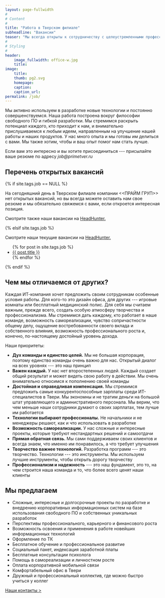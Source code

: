 ```yaml
---
layout: page-fullwidth
#
# Content
#
title: "Работа в Тверском филиале"
subheadline: "Вакансии"
teaser: "Мы всегда открыты к сотрудничеству с целеустремленными профессионалами, желающими реализовать свой потенциал в интересных долгосрочных проектах для крупных федеральных Заказчиков в финансовой и промышленной сферах."
#
# Styling
#
header: 
    image_fullwidth: office-w.jpg
    title:
image:
    title:
    thumb: pg2.svg
    homepage:
    caption:
    caption_url:
permalink: /job/
---
```


Мы активно используем в разработке новые технологии и постоянно совершенствуемся. Наша работа построена вокруг философии свободного ПО и гибкой разработки. Мы стремимся раскрыть потенциал каждого, кто приходит к нам, и внимательно прислушиваемся к любым идеям, направленным на улучшение нашей работы и наших продуктов. У нас много опыта и мы готовы им делиться с вами. Мы также хотим, чтобы и ваш опыт помог нам стать лучше.

Если вам это интересно и вы хотите присоединиться --- присылайте ваше резюме по адресу _job@primetver.ru_ 

## Перечень открытых вакансий

{% if site.tags.job == NULL %}

На сегодняшний день в Тверском филиале компании <<ПРАЙМ ГРУП>> нет открытых вакансий, но вы всегда можете оставить нам свое резюме и мы обязательно свяжемся с вами, если откроется интересная позиция. 

Смотрите также наши вакансии на [HeadHunter.][4]

{% elsif site.tags.job %}

Смотрите наши текущие вакансии на [HeadHunter.][4]

<ul>
    {% for post in site.tags.job %}
    <li><a href="{{ site.url }}{{ post.url }}">{{ post.title }}</a></li>
    {% endfor %}
</ul>

{% endif %}

## Чем мы отличаемся от других?

Каждая ИТ-компания хочет предложить своим сотрудникам особенные условия работы. Для кого-то это дизайн офиса, для других --- игровые комнаты или бесплатный медицинский полис.
Для себя мы считаем важным, прежде всего, создать особую атмосферу творчества и профессионализма. Мы стремимся дать каждому, кто работает в наше команде, возможность самореализации, чувство сопричастности общему делу, ощущение востребованности своего вклада и собственного влияния, возможность профессионального роста и, конечно, по-настоящему достойный уровень дохода. 

Наши приоритеты:

- **Дух команды и единство целей.** Мы не большая корпорация, поэтому единство команды очень важно для нас. Открытый диалог на всех уровнях --- это наш принцип
- **Важен каждый.** У нас нет второстепенных людей. Каждый создает общий результат и может видеть свою работу в действии. Мы очень внимательно относимся к пополнению своей команды
- **Достойная и справедливая компенсация.** Мы стремимся предложить самые конкурентоспособные зарплаты среди ИТ-специалистов в Твери. Мы экономны и не тратим деньги на большой штат управляющего и административного персонала. Мы верим, что чем меньше наши сотрудники думают о своих зарплатах, тем лучше им работается
- **Технологии выбирают профессионалы.** Не начальники и не менеджеры решают, как и что использовать в разработке
- **Возможность самореализации.** У нас сложные и интересные проекты, которые требуют нестандартных решений и самоотдачи
- **Прямая обратная связь.** Мы сами поддерживаем своих клиентов и всегда знаем, что именно им понравилось, а что требует улучшения
- **Творчество важнее технологий.** Разработка программ --- это творчество. Технологии --- это инструменты. Мы используем лучшие инструменты, чтобы открыть дорогу творчеству
- **Профессионализм и надежность** --- это наш фундамент, это то, на чем строится наша команда и то, что более всего ценят наши клиенты

## Мы предлагаем

- Сложные, интересные и долгосрочные проекты по разработке и внедрению корпоративных информационных систем на базе использования свободного ПО и собственных уникальных разработок
- Перспективы профессионального, карьерного и финансового роста
- Возможность освоения и применения в работе новейших информационных технологий
- Оформление по ТК
- Бесплатное обучение и профессиональное развитие
- Социальный пакет, индексация заработной платы
- Бесплатные консультации психолога
- Помощь в самореализации и личностном росте
- Оплата корпоративной мобильной связи
- Комфортабельный офис в Твери
- Дружный и профессиональный коллектив, где можно быстро учиться у коллег

[Наши контакты >][6]
  
  
 [1]: http://www.primegroup.ru
 [2]: /platform/
 [3]: /opensource/why-postgres
 [4]: http://tver.hh.ru/employer/56181
 [5]: /job/
 [6]: /contact/
 [7]: #
 [8]: #
 [9]: #
 [10]: #
